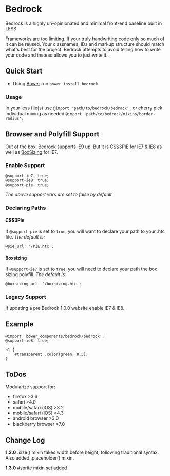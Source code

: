 # Bedrock

Bedrock is a highly un-opinionated and minimal front-end baseline built in LESS

Frameworks are too limiting. If your truly handwriting code only so much of it can be reused. Your classnames, IDs and markup structure should match what's best for the project. Bedrock attempts to avoid telling how to write your code and instead allows you to just write it.

## Quick Start

* Using [Bower](https://github.com/twitter/bower) run `bower install bedrock`

### Usage
In your less file(s) use `@import 'path/to/bedrock/bedrock';` or cherry pick individual mixing as needed `@import 'path/to/bedrock/mixins/border-radius';`


## Browser and Polyfill Support
Out of the box, Bedrock supports IE9 up. But it is [CSS3PIE](http://css3pie.com) for IE7 &amp; IE8 as well as [BoxSizing](https://github.com/Schepp/box-sizing-polyfill) for IE7.

### Enable Support

```
@support-ie7: true;
@support-ie8: true;
@support-pie: true;
```
*The above support vars are set to false by default*

### Declaring Paths
#### CSS3Pie
If `@support-pie` is set to `true`, you will want to declare your path to your .htc file. *The default is:*

```
@pie_url: '/PIE.htc';
```

#### Boxsizing
If `@support-ie7` is set to `true`, you will need to declare your path the box sizing polyfill. *The default is:*

```
@boxsizing_url: '/boxsizing.htc';
```

### Legacy Support
If updating a pre Bedrock 1.0.0 website enable IE7 & IE8.

## Example
```
@import 'bower_components/bedrock/bedrock';
@support-ie8: true;

h1 {
	#transparent .color(green, 0.5);
}
```

## ToDos
Modularize support for:

* firefox >3.6
* safari >4.0
* mobile/safari (iOS) >3.2
* mobile/safari (iOS) >4.3
* android browser >3.0
* blackberry browser >7.0

## Change Log
**1.2.0** .size() mixin takes width before height, following traditional syntax. Also added .placeholder() mixin.

**1.3.0** #sprite mixin set added